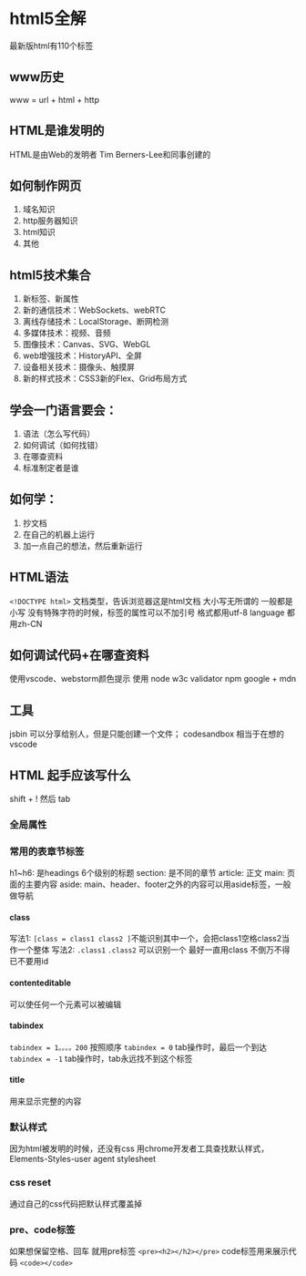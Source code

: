 # html5全解
最新版html有110个标签

## www历史
www = url + html + http

## HTML是谁发明的
HTML是由Web的发明者 Tim Berners-Lee和同事创建的

## 如何制作网页
1. 域名知识
2. http服务器知识
3. html知识
4. 其他

## html5技术集合
1. 新标签、新属性
2. 新的通信技术：WebSockets、webRTC
3. 离线存储技术：LocalStorage、断网检测
4. 多媒体技术：视频、音频
5. 图像技术：Canvas、SVG、WebGL
6. web增强技术：HistoryAPI、全屏
7. 设备相关技术：摄像头、触摸屏
8. 新的样式技术：CSS3新的Flex、Grid布局方式

## 学会一门语言要会：
1. 语法（怎么写代码）
2. 如何调试（如何找错）
3. 在哪查资料
4. 标准制定者是谁

## 如何学：
1. 抄文档
2. 在自己的机器上运行
3. 加一点自己的想法，然后重新运行

## HTML语法
`<!DOCTYPE html>` 文档类型，告诉浏览器这是html文档
大小写无所谓的 一般都是小写
没有特殊字符的时候，标签的属性可以不加引号
格式都用utf-8
language 都用zh-CN

## 如何调试代码+在哪查资料
使用vscode、webstorm颜色提示
使用 node w3c validator npm
google + mdn

## 工具
jsbin 可以分享给别人，但是只能创建一个文件；
codesandbox 相当于在想的vscode

## HTML 起手应该写什么
shift + ! 然后 tab

### 全局属性

### 常用的表章节标签
h1~h6: 是headings 6个级别的标题
section: 是不同的章节
article: 正文
main: 页面的主要内容
aside: main、header、footer之外的内容可以用aside标签，一般做导航

#### class
写法1: `[class = class1 class2 ]`不能识别其中一个，会把class1空格class2当作一个整体
写法2: `.class1` `.class2` 可以识别一个
最好一直用class 不倒万不得已不要用id

#### contenteditable
可以使任何一个元素可以被编辑

#### tabindex
`tabindex = 1。。。。200` 按照顺序
`tabindex = 0` tab操作时，最后一个到达
`tabindex = -1` tab操作时，tab永远找不到这个标签

#### title
用来显示完整的内容

### 默认样式
因为html被发明的时候，还没有css
用chrome开发者工具查找默认样式，Elements-Styles-user agent stylesheet

### css reset
通过自己的css代码把默认样式覆盖掉

### pre、code标签
如果想保留空格、回车 就用pre标签
`<pre><h2></h2></pre>`
code标签用来展示代码
`<code></code>`


